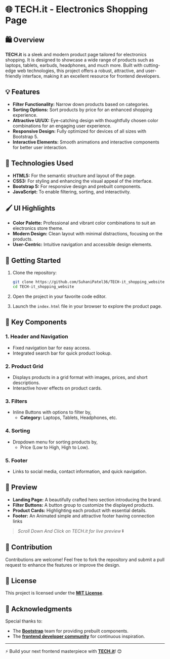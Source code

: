 # 🌐 TECH.it - Electronics Shopping Page

## 🛍️ Overview

**TECH.it** is a sleek and modern product page tailored for electronics shopping. It is designed to showcase a wide range of products such as laptops, tablets, earbuds, headphones, and much more. Built with cutting-edge web technologies, this project offers a robust, attractive, and user-friendly interface, making it an excellent resource for frontend developers.

## 💡 Features

- **Filter Functionality:** Narrow down products based on categories.
- **Sorting Options:** Sort products by price for an enhanced shopping experience.
- **Attractive UI/UX:** Eye-catching design with thoughtfully chosen color combinations for an engaging user experience.
- **Responsive Design:** Fully optimized for devices of all sizes with Bootstrap 5.
- **Interactive Elements:** Smooth animations and interactive components for better user interaction.

## 🔧 Technologies Used

- **HTML5:** For the semantic structure and layout of the page.
- **CSS3:** For styling and enhancing the visual appeal of the interface.
- **Bootstrap 5:** For responsive design and prebuilt components.
- **JavaScript:** To enable filtering, sorting, and interactivity.

## 🖌️ UI Highlights

- **Color Palette:** Professional and vibrant color combinations to suit an electronics store theme.
- **Modern Design:** Clean layout with minimal distractions, focusing on the products.
- **User-Centric:** Intuitive navigation and accessible design elements.

## 🚀 Getting Started

1. Clone the repository:
   ```bash
   git clone https://github.com/SuhaniPatel36/TECH-it_shopping_website.git
   cd TECH-it_shopping_website
   ```

2. Open the project in your favorite code editor.

3. Launch the `index.html` file in your browser to explore the product page.

🌟 Key Components
-----------------

### 1\. **Header and Navigation**

-   Fixed navigation bar for easy access.
-   Integrated search bar for quick product lookup.

### 2\. **Product Grid**

-   Displays products in a grid format with images, prices, and short descriptions.
-   Interactive hover effects on product cards.

### 3\. **Filters**

-   Inline Buttons with options to filter by,
    -  **Category:** Laptops, Tablets, Headphones, etc.

### 4\. **Sorting**

-   Dropdown menu for sorting products by,
    -   Price (Low to High, High to Low).

### 5\. **Footer**

-   Links to social media, contact information, and quick navigation.

📸 Preview
--------------

-   **Landing Page:** A beautifully crafted hero section introducing the brand.
-   **Filter Buttons:** A button group to customize the displayed products.
-   **Product Cards:** Highlighting each product with essential details.
-   **Footer:** An Animated simple and attractive footer having connection links
> *Scroll Down And Click on TECH.it for live preview* ⏬

🤝 Contribution
---------------

Contributions are welcome! Feel free to fork the repository and submit a pull request to enhance the features or improve the design.

📜 License
----------

This project is licensed under the [**MIT License**](https://github.com/SuhaniPatel36/TECH-it_shopping_website/blob/main/LICENSE).

📝 Acknowledgments
------------------

Special thanks to:

-   The [**Bootstrap**](https://getbootstrap.com/) team for providing prebuilt components.
-   The [**frontend developer community**](https://dev.to/t/frontend) for continuous inspiration.

* * * * *

⚡ Build your next frontend masterpiece with [**TECH.it**](https://suhanipatel36.github.io/TECH-it_shopping_website/)! 😊
